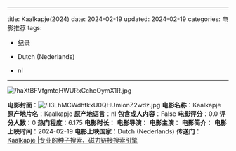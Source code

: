 
---
title: Kaalkapje(2024)
date: 2024-02-19
updated: 2024-02-19
categories: 电影推荐
tags:

- 纪录

- Dutch (Nederlands)
- nl
---

<img src="https://image.tmdb.org/t/p/original/haXtBFVfgmtqHWURxCcheOymX1R.jpg" alt="/haXtBFVfgmtqHWURxCcheOymX1R.jpg" title="/haXtBFVfgmtqHWURxCcheOymX1R.jpg">

**电影封面**：<img src="https://image.tmdb.org/t/p/w200/iI3LhMCWdhtkxU0QHUmionZ2wdz.jpg" alt="/iI3LhMCWdhtkxU0QHUmionZ2wdz.jpg" title="/iI3LhMCWdhtkxU0QHUmionZ2wdz.jpg">
**电影名称**：Kaalkapje
**原产地片名**：Kaalkapje
**原产地语言**：nl
**包含成人内容**：False
**电影评分**：0.0
**评分人数**：0
**热门程度**：6.175
**电影时长**：
**电影导演**：
**电影主演**：
**电影简介**：
**电影上映时间**：2024-02-19
**电影上映国家**：Dutch (Nederlands)
**传送门**：[Kaalkapje |专业的种子搜索、磁力链接搜索引擎](https://movie.amd794.com:2083/?search=Kaalkapje&ordering=&mode=match_phrase&page_size=10&page=1)

